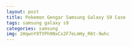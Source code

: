 ```yaml
---
layout: post
title: Pokemon Gengar Samsung Galaxy S9 Case
tags: samsung galaxy s9
categories: samsung
img: 1HqwnY9TYPh9NxCx2F7eLmHy_R6t-9whc
---
```

